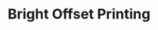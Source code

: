 ---
title: "Bright Offset Printing"
url: /koothanallur/bright-offset-printing/
shop: office supplies
---